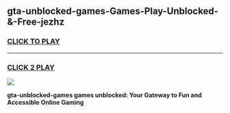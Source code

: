 
## gta-unblocked-games-Games-Play-Unblocked-&-Free-jezhz
<h3>
<a href="https://premium76.site?title=gta-unblocked-games&ref=24A">CLICK TO PLAY</a></h3>
<hr>

<h3>
<a href="https://premium76.site?title=gta-unblocked-games&ref=24A">CLICK 2 PLAY</a>
  
</h3>

<a href="https://premium76.site?title=gta-unblocked-games&ref=24A"><img src="https://clearcache.store/games.png"></a>


**gta-unblocked-games games unblocked: Your Gateway to Fun and Accessible Online Gaming**
